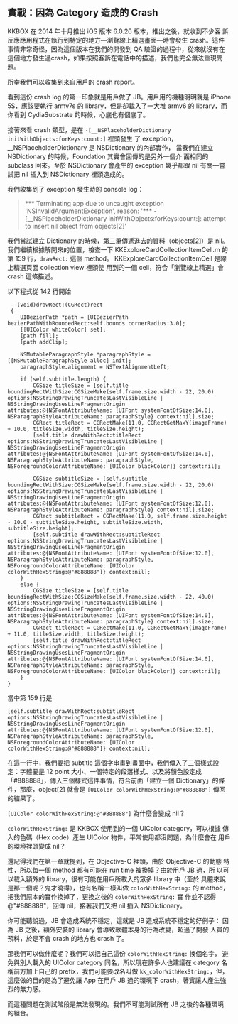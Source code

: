 ## 實戰：因為 Category 造成的 Crash

KKBOX 在 2014 年十月推出 iOS 版本 6.0.26 版本，推出之後，就收到不少客
訴反應應用程式在執行到特定的地方—瀏覽線上精選畫面—時會發生 crash。這件
事情非常奇怪，因為這個版本在我們的開發到 QA 驗證的過程中，從來就沒有在
這個地方發生過crash，如果按照客訴在電話中的描述，我們也完全無法重現問
題。

所幸我們可以收集到來自用戶的 crash report。

看到這份 crash log 的第一印象就是用戶做了 JB。用戶用的機種明明就是
iPhone 5S，應該要執行 armv7s 的 library，但是卻載入了一大堆 armv6 的
library，而你看到 CydiaSubstrate 的時候，心底也有個底了。

接著來看 crash 類型，是在
`-[__NSPlaceholderDictionary initWithObjects:forKeys:count:]` 裡頭發生
了 exception，\_\_NSPlaceholderDictionary 是 NSDictionary 的內部實作，
當我們在建立 NSDictionary 的時候，Foundation 其實會回傳的是另外一個介
面相同的 subclass 回來。至於 NSDictionary 會產生的 exception 幾乎都跟
nil 有關—嘗試把 nil 插入到 NSDictionary 裡頭造成的。

我們收集到了 exception 發生時的 console log：

> *** Terminating app due to uncaught exception
> 'NSInvalidArgumentException', reason: '***
> -[__NSPlaceholderDictionary initWithObjects:forKeys:count:]: attempt
> to insert nil object from objects[2]'

我們嘗試建立 Dictionary 的時候，第三筆傳遞進去的資料（objects[2]）是
nil。我們繼續根據解開來的位置，檢查一下
KKExploreCardCollectionItemCell.m 的第 159 行，`drawRect:` 這個 method。
KKExploreCardCollectionItemCell 是線上精選頁面 collection view 裡頭使
用到的一個 cell，符合「瀏覽線上精選」會 crash 這條描述。

以下程式從 142 行開始

``` objc
 - (void)drawRect:(CGRect)rect
 {
	UIBezierPath *path = [UIBezierPath bezierPathWithRoundedRect:self.bounds cornerRadius:3.0];
	[[UIColor whiteColor] set];
	[path fill];
	[path addClip];

	NSMutableParagraphStyle *paragraphStyle = [[NSMutableParagraphStyle alloc] init];
	paragraphStyle.alignment = NSTextAlignmentLeft;

	if (self.subtitle.length) {
		CGSize titleSize = [self.title boundingRectWithSize:CGSizeMake(self.frame.size.width - 22, 20.0) options:NSStringDrawingTruncatesLastVisibleLine | NSStringDrawingUsesLineFragmentOrigin attributes:@{NSFontAttributeName: [UIFont systemFontOfSize:14.0], NSParagraphStyleAttributeName: paragraphStyle} context:nil].size;
		CGRect titleRect = CGRectMake(11.0, CGRectGetMaxY(imageFrame) + 10.0, titleSize.width, titleSize.height);
		[self.title drawWithRect:titleRect options:NSStringDrawingTruncatesLastVisibleLine | NSStringDrawingUsesLineFragmentOrigin attributes:@{NSFontAttributeName: [UIFont systemFontOfSize:14.0], NSParagraphStyleAttributeName: paragraphStyle, NSForegroundColorAttributeName: [UIColor blackColor]} context:nil];

		CGSize subtitleSize = [self.subtitle boundingRectWithSize:CGSizeMake(self.frame.size.width - 22, 20.0) options:NSStringDrawingTruncatesLastVisibleLine | NSStringDrawingUsesLineFragmentOrigin attributes:@{NSFontAttributeName: [UIFont systemFontOfSize:12.0], NSParagraphStyleAttributeName: paragraphStyle} context:nil].size;
		CGRect subtitleRect = CGRectMake(11.0, self.frame.size.height - 10.0 - subtitleSize.height, subtitleSize.width, subtitleSize.height);
		[self.subtitle drawWithRect:subtitleRect options:NSStringDrawingTruncatesLastVisibleLine | NSStringDrawingUsesLineFragmentOrigin attributes:@{NSFontAttributeName: [UIFont systemFontOfSize:12.0], NSParagraphStyleAttributeName: paragraphStyle, NSForegroundColorAttributeName: [UIColor colorWithHexString:@"#888888"]} context:nil];
	}
	else {
		CGSize titleSize = [self.title boundingRectWithSize:CGSizeMake(self.frame.size.width - 22, 40.0) options:NSStringDrawingTruncatesLastVisibleLine | NSStringDrawingUsesLineFragmentOrigin attributes:@{NSFontAttributeName: [UIFont systemFontOfSize:14.0], NSParagraphStyleAttributeName: paragraphStyle} context:nil].size;
		CGRect titleRect = CGRectMake(11.0, CGRectGetMaxY(imageFrame) + 11.0, titleSize.width, titleSize.height);
		[self.title drawWithRect:titleRect options:NSStringDrawingTruncatesLastVisibleLine | NSStringDrawingUsesLineFragmentOrigin attributes:@{NSFontAttributeName: [UIFont systemFontOfSize:14.0], NSParagraphStyleAttributeName: paragraphStyle, NSForegroundColorAttributeName: [UIColor blackColor]} context:nil];
	}
}
```

當中第 159 行是

``` objc
[self.subtitle drawWithRect:subtitleRect options:NSStringDrawingTruncatesLastVisibleLine | NSStringDrawingUsesLineFragmentOrigin attributes:@{NSFontAttributeName: [UIFont systemFontOfSize:12.0], NSParagraphStyleAttributeName: paragraphStyle, NSForegroundColorAttributeName: [UIColor colorWithHexString:@"#888888"]} context:nil];
```

在這一行中，我們要把 subtitle 這個字串畫到畫面中，我們傳入了三個樣式設
定：字體要是 12 point 大小、一個特定的段落樣式、以及將顏色設定成
「#888888」，傳入三個樣式這件事情，符合前面「建立一個 Dictionary」的條
件，那麼，object[2] 就會是 `[UIColor colorWithHexString:@"#888888"]`
傳回的結果了。

`[UIColor colorWithHexString:@"#888888"]` 為什麼會變成 nil？

`colorWithHexString:` 是 KKBOX 使用到的一個 UIColor category，可以根據
傳入的色碼（Hex code）產生 UIColor 物件，平常使用都沒問題，為什麼會在
用戶的環境裡頭變成 nil？

還記得我們在第一章就提到，在 Objective-C 裡頭，由於 Objective-C 的動態
特性，所以每一個 method 都有可能在 run time 被換掉？由於用戶 JB 過，所
以可以載入額外的 library，很有可能在用戶所載入的眾多 library 中（至於
具體來說是那一個呢？鬼才曉得），也有名稱一樣叫做 `colorWithHexString:`
的 method，把我們原本的實作換掉了，更換之後的 `colorWithHexString:` 實
作並不認得 @"#888888"，回傳 nil，接著我們又把 nil 插入 NSDictionary。

你可能聽說過，JB 會造成系統不穩定，這就是 JB 造成系統不穩定的好例子：
因為 JB 之後，額外安裝的 library 會導致軟體本身的行為改變，超過了開發
人員的預料，於是不會 crash 的地方也 crash 了。

那我們可以做什麼呢？我們可以把自己這份 `colorWithHexString:` 換個名字，
避免與別人載入的 UIColor category 同名，所以現在許多人也建議在
category 名稱前方加上自己的 prefix，我們可能要改名叫做
`kk_colorWithHexString:`，但，這麼做的目的是為了避免讓 App 在用戶 JB
過的環境下 crash，著實讓人產生強烈的無力感。

而這種問題在測試階段是無法發現的。我們不可能測試所有 JB 之後的各種環境
的組合。
